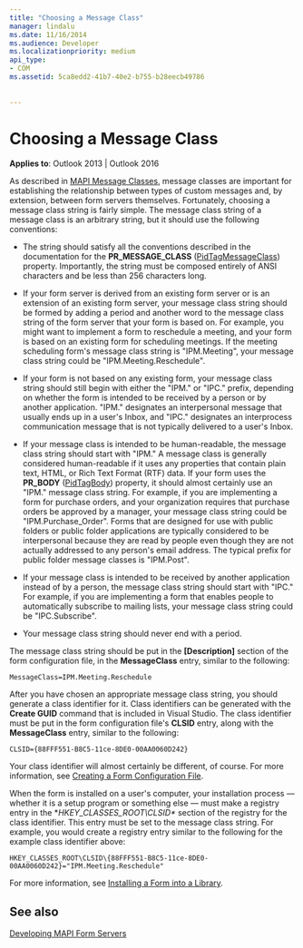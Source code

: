 ```yaml
---
title: "Choosing a Message Class"
manager: lindalu
ms.date: 11/16/2014
ms.audience: Developer
ms.localizationpriority: medium
api_type:
- COM
ms.assetid: 5ca8edd2-41b7-40e2-b755-b28eecb49786
 
 
---
```


# Choosing a Message Class

  
  
**Applies to**: Outlook 2013 | Outlook 2016 
  
As described in [MAPI Message Classes](mapi-message-classes.md), message classes are important for establishing the relationship between types of custom messages and, by extension, between form servers themselves. Fortunately, choosing a message class string is fairly simple. The message class string of a message class is an arbitrary string, but it should use the following conventions:
  
- The string should satisfy all the conventions described in the documentation for the **PR_MESSAGE_CLASS** ([PidTagMessageClass](pidtagmessageclass-canonical-property.md)) property. Importantly, the string must be composed entirely of ANSI characters and be less than 256 characters long.
    
- If your form server is derived from an existing form server or is an extension of an existing form server, your message class string should be formed by adding a period and another word to the message class string of the form server that your form is based on. For example, you might want to implement a form to reschedule a meeting, and your form is based on an existing form for scheduling meetings. If the meeting scheduling form's message class string is "IPM.Meeting", your message class string could be "IPM.Meeting.Reschedule".
    
- If your form is not based on any existing form, your message class string should still begin with either the "IPM." or "IPC." prefix, depending on whether the form is intended to be received by a person or by another application. "IPM." designates an interpersonal message that usually ends up in a user's Inbox, and "IPC." designates an interprocess communication message that is not typically delivered to a user's Inbox.
    
- If your message class is intended to be human-readable, the message class string should start with "IPM." A message class is generally considered human-readable if it uses any properties that contain plain text, HTML, or Rich Text Format (RTF) data. If your form uses the **PR_BODY** ([PidTagBody](pidtagbody-canonical-property.md)) property, it should almost certainly use an "IPM." message class string. For example, if you are implementing a form for purchase orders, and your organization requires that purchase orders be approved by a manager, your message class string could be "IPM.Purchase_Order". Forms that are designed for use with public folders or public folder applications are typically considered to be interpersonal because they are read by people even though they are not actually addressed to any person's email address. The typical prefix for public folder message classes is "IPM.Post". 
    
- If your message class is intended to be received by another application instead of by a person, the message class string should start with "IPC." For example, if you are implementing a form that enables people to automatically subscribe to mailing lists, your message class string could be "IPC.Subscribe".
    
- Your message class string should never end with a period.
    
The message class string should be put in the **[Description]** section of the form configuration file, in the **MessageClass** entry, similar to the following: 
  
 `MessageClass=IPM.Meeting.Reschedule`
  
After you have chosen an appropriate message class string, you should generate a class identifier for it. Class identifiers can be generated with the **Create GUID** command that is included in Visual Studio. The class identifier must be put in the form configuration file's **CLSID** entry, along with the **MessageClass** entry, similar to the following: 
  
 `CLSID={88FFF551-B8C5-11ce-8DE0-00AA0060D242}`
  
Your class identifier will almost certainly be different, of course. For more information, see [Creating a Form Configuration File](creating-a-form-configuration-file.md).
  
When the form is installed on a user's computer, your installation process — whether it is a setup program or something else — must make a registry entry in the **HKEY_CLASSES_ROOT\CLSID\** section of the registry for the class identifier. This entry must be set to the message class string. For example, you would create a registry entry similar to the following for the example class identifier above: 
  
 `HKEY_CLASSES_ROOT\CLSID\{88FFF551-B8C5-11ce-8DE0-00AA0060D242}="IPM.Meeting.Reschedule"`
  
For more information, see [Installing a Form into a Library](installing-a-form-into-a-library.md).
  
## See also



[Developing MAPI Form Servers](developing-mapi-form-servers.md)

